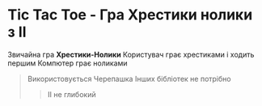 # Tic Tac Toe - Гра Хрестики нолики з ІІ

Звичайна гра **Хрестики-Нолики**
Користувач грає хрестиками і ходить першим
Компютер грає ноликами

> Використовується Черепашка
> Інших бібліотек не потрібно
> > ІІ не глибокий
